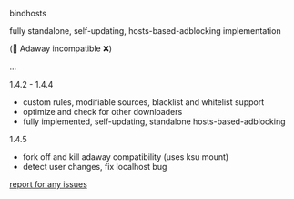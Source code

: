 bindhosts

fully standalone, self-updating, hosts-based-adblocking implementation

(🚨 Adaway incompatible ❌)
  
  ...
  
  
  1.4.2 - 1.4.4
   - custom rules, modifiable sources, blacklist and whitelist support
   - optimize and check for other downloaders
   - fully implemented, self-updating, standalone hosts-based-adblocking
   
  1.4.5 
   - fork off and kill adaway compatibility (uses ksu mount)
   - detect user changes, fix localhost bug


[report for any issues](https://github.com/backslashxx/bindhosts/issues)

